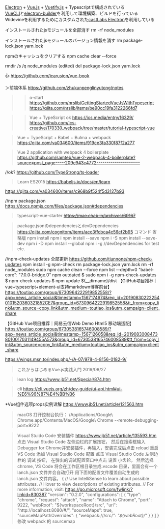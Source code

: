 [Electron](https://electronjs.org/) + [Vue.js](https://jp.vuejs.org/) + [Vuetify.js](https://v15.vuetifyjs.com/ja/) + Typescriptで構成されている  
[VueCLI](https://cli.vuejs.org/)と[electron-builder](https://www.electron.build/)を利用して環境構築、ビルドを行っている   
Widevineを利用するためにカスタムされた[castLabs Electron](https://github.com/castlabs/electron-releases/)を利用している

インストールされたjsモジュールを全部消す
rm -rf node_modules

インストールされたjsモジュールのバージョン情報を消す
rm package-lock.json yarn.lock

npmのキャッシュをクリアする
npm cache clear --force

rmdir /s /q node_modules (edited) 
del package-lock.json yarn.lock

:+1:
https://github.com/icarusion/vue-book

＞前端体系
https://github.com/zhukunpenglinyutong/notes

>>o-start
https://github.com/nrslib/GettingStartedVueJsWithTypescript
https://qiita.com/nrslib/items/be90cc19fa3122266fd7


>>Vue + TypeScript ok
https://ics.media/entry/16329/
https://github.com/ics-creative/170330_webpack/tree/master/tutorial-typescript-vue


>Vue + TypeScript + Babel + Bulma + webpack
https://qiita.com/va034600/items/919ce3fa330f87f2a277

>Vue 2 application with webpack 4 boilerplate
https://github.com/samteb/vue-2-webpack-4-boilerplate?source=post_page-----209e943c4772----------------------

//ok?
https://github.com/TypeStrong/ts-loader



>Learn ES2015
https://babeljs.io/docs/en/learn

https://qiita.com/va034600/items/c968b9f524f5d3127b93

//npm package.json
https://docs.npmjs.com/files/package.json#dependencies


> typescript-vue-starter 
~~https://mae.chab.in/archives/60167~~

>package.jsonのdependenciesとdevDependencies
https://qiita.com/cognitom/items/acc3ffcbca4c56cf2b95
コマンド	省略版
npm install	npm i
npm install --save	npm i -S
npm install --save-dev	npm i -D
npm install --global	npm i -g
//devDependencies for test etc.

>
//npm-check-updates 全部更新 https://github.com/tjunnone/npm-check-updates
npm install -g npm-check
rm package-lock.json yarn.lock
rm -rf node_modules
sudo npm cache clean --force
npm list --depth=0
"babel-core": "7.0.0-bridge.0"
npm outdated
$ sudo npm i -g npm-check-updates
$ npm-check-updates
$ npm update
${__dirname}/dist
【GitHub项目推荐｜vue+typescript+element-ui支持markdown博客前台】https://toutiao.com/group/6730964222919852558/?app=news_article_social&timestamp=1567174974&req_id=201908302222540101520360321852CE7&group_id=6730964222919852558&tt_from=copy_link&utm_source=copy_link&utm_medium=toutiao_ios&utm_campaign=client_share

【GitHub Vue项目推荐｜网易云信Web Demo Html5 移动端适配】https://toutiao.com/group/6730538165746008589/?app=news_article_social&timestamp=1567126058&req_id=20190830084738010017031149455A573&group_id=6730538165746008589&tt_from=copy_link&utm_source=copy_link&utm_medium=toutiao_ios&utm_campaign=client_share

https://wings.msn.to/index.php/-/A-07/978-4-8156-0182-9/
>これからはじめるVue.js実践入門   2019/08/27

>lean log
https://www.jb51.net/Special/874.htm

>cli
https://cli.vuejs.org/zh/dev-guide/ui-api.html#ui-%E6%96%87%E4%BB%B6


*Vue组件选项props实例详解
https://www.jb51.net/article/121563.htm

>macOS
打开控制台执行：
/Applications/Google\ Chrome.app/Contents/MacOS/Google\ Chrome --remote-debugging-port=9222

>Visual Stuido Code 安装插件 https://www.jb51.net/article/135593.htm
点击 Visual Studio Code 左侧边栏的扩展按钮， 然后在搜索框输入Debugger for Chrome并安装插件，再输入，安装完成后点击 reload 重启 VS Code
添加 Visual Studio Code 配置
点击 Visual Studio Code 左侧边栏的 调试 按钮， 在弹出的调试配置窗口中点击 设置 小齿轮， 然后选择 chrome, VS Code 将会在工作区根目录生成.vscode 目录，里面会有一个 lanch.json 文件并会自动打开
用下面的配置文件覆盖自动生成的 lanch.json 文件内容。
{
 // Use IntelliSense to learn about possible attributes.
 // Hover to view descriptions of existing attributes.
 // For more information, visit: https://go.microsoft.com/fwlink/?linkid=830387
 "version": "0.2.0",
 "configurations": [
  {
   "type": "chrome",
   "request": "attach",
   "name": "Attach to Chrome",
   "port": 9222,
   "webRoot": "${workspaceRoot}/src",
   "url": "http://localhost:8080/#/",
   "sourceMaps": true,
   "sourceMapPathOverrides": {
    "webpack:///src/*": "${webRoot}/*"
   }
  }
 ]
}
修改 webpack 的 sourcemap
